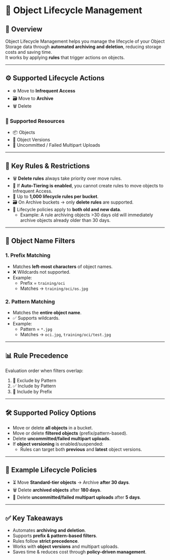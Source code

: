 # 🔄 Object Lifecycle Management

## 🎯 Overview
Object Lifecycle Management helps you manage the lifecycle of your Object Storage data through **automated archiving and deletion**, reducing storage costs and saving time.  
It works by applying **rules** that trigger actions on objects.  

---

## ⚙️ Supported Lifecycle Actions
- ❄️ Move to **Infrequent Access**  
- 🗃️ Move to **Archive**  
- 🗑️ Delete  

### 🧩 Supported Resources
- 📦 Objects  
- 📑 Object Versions  
- 🚫 Uncommitted / Failed Multipart Uploads  

---

## 📌 Key Rules & Restrictions
- 🗑️ **Delete rules** always take priority over move rules.  
- 🤖 If **Auto-Tiering is enabled**, you cannot create rules to move objects to Infrequent Access.  
- 📂 Up to **1,000 lifecycle rules per bucket**.  
- 🗃️ On Archive buckets → only **delete rules** are supported.  
- 📜 Lifecycle policies apply to **both old and new data**.  
  - Example: A rule archiving objects >30 days old will immediately archive objects already older than 30 days.  

---

## 🔎 Object Name Filters
### 1. **Prefix Matching**
- Matches **left-most characters** of object names.  
- ❌ Wildcards not supported.  
- Example:  
  - Prefix = `training/oci`  
  - Matches → `training/oci/os.jpg`  

### 2. **Pattern Matching**
- Matches the **entire object name**.  
- ✅ Supports wildcards.  
- Example:  
  - Pattern = `*.jpg`  
  - Matches → `oci.jpg`, `training/oci/test.jpg`  

---

## 📊 Rule Precedence
Evaluation order when filters overlap:  
1. 🚫 Exclude by Pattern  
2. ✅ Include by Pattern  
3. 🔡 Include by Prefix  

---

## 🛠️ Supported Policy Options
- Move or delete **all objects** in a bucket.  
- Move or delete **filtered objects** (prefix/pattern-based).  
- Delete **uncommitted/failed multipart uploads**.  
- If **object versioning** is enabled/suspended:  
  - Rules can target both **previous** and **latest** object versions.  

---

## 🧪 Example Lifecycle Policies
- ⏳ Move **Standard-tier objects** → Archive **after 30 days**.  
- 🗑️ Delete **archived objects** after **180 days**.  
- 🚫 Delete **uncommitted/failed multipart uploads** after **5 days**.  

---

## ✅ Key Takeaways
- Automates **archiving and deletion**.  
- Supports **prefix & pattern-based filters**.  
- Rules follow **strict precedence**.  
- Works with **object versions** and multipart uploads.  
- Saves time & reduces cost through **policy-driven management**.  
